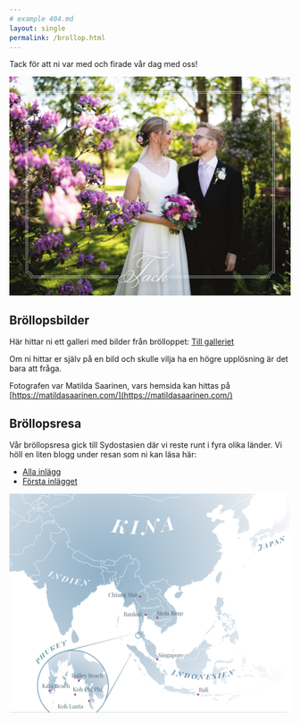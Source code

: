 ```yaml
---
# example 404.md
layout: single
permalink: /brollop.html
---
```


Tack för att ni var med och firade vår dag med oss! 

![Tack](/images/brollop.png)


## Bröllopsbilder

Här hittar ni ett galleri med bilder från brölloppet: [Till galleriet](/brollop/bilder-0)

Om ni hittar er själv på en bild och skulle vilja ha en 
högre upplösning är det bara att fråga.

Fotografen var Matilda Saarinen, vars hemsida kan hittas på
[https://matildasaarinen.com/](https://matildasaarinen.com/)

## Bröllopsresa

Vår bröllopsresa gick till Sydostasien där vi reste runt i fyra olika länder.
Vi höll en liten blogg under resan som ni kan läsa här:

- [Alla inlägg](/categories/#brollopsresa)
- [Första inlägget](/brollopsresa/tillbali/)

![Karta](/images/karta.png)